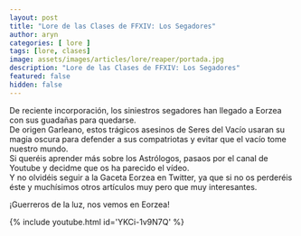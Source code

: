 ```yaml
---
layout: post
title: "Lore de las Clases de FFXIV: Los Segadores"
author: aryn
categories: [ lore ]
tags: [lore, clases]
image: assets/images/articles/lore/reaper/portada.jpg
description: "Lore de las Clases de FFXIV: Los Segadores"
featured: false
hidden: false
---
```

De reciente incorporación, los siniestros segadores han llegado a Eorzea con sus guadañas para quedarse.<br/>
De origen Garleano, estos trágicos asesinos de Seres del Vacío usaran su magia oscura para defender a sus compatriotas y evitar que el vacío tome nuestro mundo.<br/>
Si queréis aprender más sobre los Astrólogos, pasaos por el canal de Youtube y decidme que os ha parecido el vídeo.<br/>
Y no olvidéis seguir a la Gaceta Eorzea en Twitter, ya que si no os perderéis éste y muchísimos otros artículos muy pero que muy interesantes.

¡Guerreros de la luz, nos vemos en Eorzea!

{% include youtube.html id='YKCi-1v9N7Q' %}
